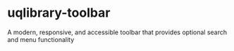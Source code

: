 # uqlibrary-toolbar
A modern, responsive, and accessible toolbar that provides optional search and menu functionality